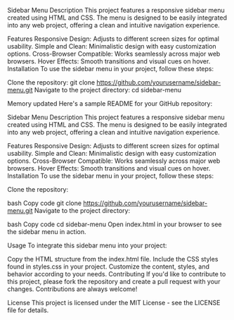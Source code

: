 Sidebar Menu
Description
This project features a responsive sidebar menu created using HTML and CSS. The menu is designed to be easily integrated into any web project, offering a clean and intuitive navigation experience.

Features
Responsive Design: Adjusts to different screen sizes for optimal usability.
Simple and Clean: Minimalistic design with easy customization options.
Cross-Browser Compatible: Works seamlessly across major web browsers.
Hover Effects: Smooth transitions and visual cues on hover.
Installation
To use the sidebar menu in your project, follow these steps:

Clone the repository:
  git clone https://github.com/yourusername/sidebar-menu.git
Navigate to the project directory:
  cd sidebar-menu

Memory updated
Here's a sample README for your GitHub repository:

Sidebar Menu
Description
This project features a responsive sidebar menu created using HTML and CSS. The menu is designed to be easily integrated into any web project, offering a clean and intuitive navigation experience.

Features
Responsive Design: Adjusts to different screen sizes for optimal usability.
Simple and Clean: Minimalistic design with easy customization options.
Cross-Browser Compatible: Works seamlessly across major web browsers.
Hover Effects: Smooth transitions and visual cues on hover.
Installation
To use the sidebar menu in your project, follow these steps:

Clone the repository:

bash
Copy code
git clone https://github.com/yourusername/sidebar-menu.git
Navigate to the project directory:

bash
Copy code
cd sidebar-menu
Open index.html in your browser to see the sidebar menu in action.

Usage
To integrate this sidebar menu into your project:

Copy the HTML structure from the index.html file.
Include the CSS styles found in styles.css in your project.
Customize the content, styles, and behavior according to your needs.
Contributing
If you'd like to contribute to this project, please fork the repository and create a pull request with your changes. Contributions are always welcome!

License
This project is licensed under the MIT License - see the LICENSE file for details.  
